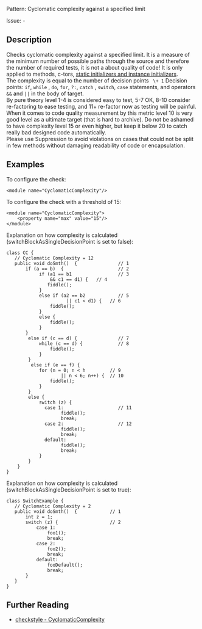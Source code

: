 Pattern: Cyclomatic complexity against a specified limit

Issue: -

## Description

Checks cyclomatic complexity against a specified limit. It is a measure of the minimum number of possible paths through the source and therefore the number of required tests, it is not a about quality of code! It is only applied to methods, c-tors, [static initializers and instance initializers](https://docs.oracle.com/javase/tutorial/java/javaOO/initial.html).   
The complexity is equal to the number of decision points ` \+ 1` Decision points: `if`, `while` , `do`, `for`, `?:`, `catch` , `switch`, `case` statements, and operators `&&` and `||` in the body of target.   
By pure theory level 1-4 is considered easy to test, 5-7 OK, 8-10 consider re-factoring to ease testing, and 11+ re-factor now as testing will be painful.   
When it comes to code quality measurement by this metric level 10 is very good level as a ultimate target (that is hard to archive). Do not be ashamed to have complexity level 15 or even higher, but keep it below 20 to catch really bad designed code automatically.   
Please use Suppression to avoid violations on cases that could not be split in few methods without damaging readability of code or encapsulation.   


## Examples

To configure the check: 
    
    
    <module name="CyclomaticComplexity"/>
            

To configure the check with a threshold of 15: 
    
    
    <module name="CyclomaticComplexity">
        <property name="max" value="15"/>
    </module>
            

Explanation on how complexity is calculated (switchBlockAsSingleDecisionPoint is set to false): 
    
    
    class CC {
       // Cyclomatic Complexity = 12
       public void doSmth()  {               // 1
           if (a == b)  {                    // 2
                if (a1 == b1                 // 3
                    && c1 == d1) {   // 4
                   fiddle();
                }
                else if (a2 == b2            // 5
                          || c1 < d1) {   // 6
                    fiddle();
                }
                else {
                    fiddle();
                }
           }
            else if (c == d) {               // 7
                while (c == d) {             // 8
                    fiddle();
                }
            }
             else if (e == f) {
                for (n = 0; n < h         // 9
                        || n < 6; n++) {  // 10
                    fiddle();
                }
            }
            else {
                switch (z) {
                  case 1:                    // 11
                        fiddle();
                        break;
                  case 2:                    // 12
                        fiddle();
                        break;
                  default:
                        fiddle();
                        break;
                }
            }
        }
    }        

Explanation on how complexity is calculated (switchBlockAsSingleDecisionPoint is set to true): 
    
    
    class SwitchExample {
       // Cyclomatic Complexity = 2
       public void doSmth()  {            // 1
           int z = 1;
           switch (z) {                   // 2
               case 1:
                   foo1();
                   break;
               case 2:
                   foo2();
                   break;
               default:
                   fooDefault();
                   break;
           }
       }
    }

## Further Reading

* [checkstyle - CyclomaticComplexity](http://checkstyle.sourceforge.net/config_metrics.html#CyclomaticComplexity)